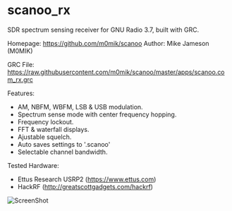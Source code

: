 scanoo_rx
======

SDR spectrum sensing receiver for GNU Radio 3.7, built with GRC.

Homepage: https://github.com/m0mik/scanoo
Author: Mike Jameson (M0MIK)

GRC File: https://raw.githubusercontent.com/m0mik/scanoo/master/apps/scanoo.com_rx.grc

Features:
- AM, NBFM, WBFM, LSB & USB modulation.
- Spectrum sense mode with center frequency hopping.
- Frequency lockout.
- FFT & waterfall displays.
- Ajustable squelch.
- Auto saves settings to '.scanoo'
- Selectable channel bandwidth.

Tested Hardware:
- Ettus Research USRP2 (https://www.ettus.com)
- HackRF (http://greatscottgadgets.com/hackrf)

![ScreenShot](https://raw.github.com/m0mik/scanoo/master/apps/scanoo.com_rx.gui.png)
